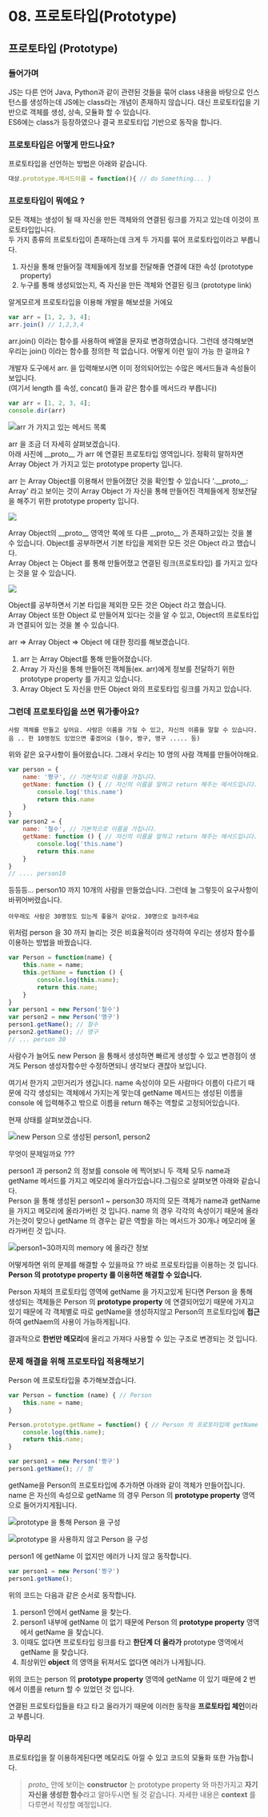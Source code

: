 # 08. 프로토타입\(Prototype\)

## 프로토타입 \(Prototype\)

### 들어가며

JS는 다른 언어 Java, Python과 같이 관련된 것들을 묶어 class 내용을 바탕으로 인스턴스를 생성하는데 JS에는 class라는 개념이 존재하지 않습니다. 대신 프로토타입을 기반으로 객체를 생성, 상속, 모듈화 할 수 있습니다.  
ES6에는 class가 등장하였으나 결국 프로토타입 기반으로 동작을 합니다.

### 프로토타입은 어떻게 만드나요?

프로토타입을 선언하는 방법은 아래와 같습니다.

```javascript
대상.prototype.메서드이름 = function(){ // do Something... }
```

### 프로토타입이 뭐에요 ? 

모든 객체는 생성이 될 때 자신을 만든 객체와의 연결된 링크를 가지고 있는데 이것이 프로토타입입니다.   
두 가지 종류의 프로토타입이 존재하는데 크게 두 가지를 묶어 프로토타입이라고 부릅니다.

1. 자신을 통해 만들어질 객체들에게 정보를 전달해줄 연결에 대한 속성 \(prototype property\)
2. 누구를 통해 생성되었는지, 즉 자신을 만든 객체와 연결된 링크 \(prototype link\)

알게모르게 프로토타입을 이용해 개발을 해보셨을 거에요 

```javascript
var arr = [1, 2, 3, 4];
arr.join() // 1,2,3,4
```

arr.join\(\) 이라는 함수를 사용하여 배열을 문자로 변경하였습니다. 그런데 생각해보면 우리는 join\(\) 이라는 함수를 정의한 적 없습니다. 어떻게 이런 일이 가능 한 걸까요 ?  
  
개발자 도구에서 arr. 을 입력해보시면 이미 정의되어있는 수많은 메서드들과 속성들이 보입니다.  
\(여기서 length 를 속성, concat\(\) 들과 같은 함수를 메서드라 부릅니다\)

```javascript
var arr = [1, 2, 3, 4];
console.dir(arr)
```

![arr &#xAC00; &#xAC00;&#xC9C0;&#xACE0; &#xC788;&#xB294; &#xBA54;&#xC11C;&#xB4DC; &#xBAA9;&#xB85D;](.gitbook/assets/image%20%2815%29.png)

arr 을 조금 더 자세히 살펴보겠습니다.  
아래 사진에  \_\_proto\_\_ 가 arr 에 연결된 프로토타입 영역입니다. 정확히 말하자면 Array Object 가 가지고 있는 prototype property 입니다. 

arr 는 Array Object를 이용해서 만들어졌단 것을 확인할 수 있습니다 '.\_\_proto\_\_: Array' 라고 보이는 것이 Array Object 가 자신을 통해 만들어진 객체들에게 정보전달을 해주기 위한 prototype property 입니다.

![](.gitbook/assets/image%20%282%29.png)

Array Object의 \_\_proto\_\_ 영역안 쪽에 또 다른 \_\_proto\_\_ 가 존재하고있는 것을 볼 수 있습니다. Object를 공부하면서 기본 타입을 제외한 모든 것은 Object 라고 했습니다.   
Array Object 는 Object 를 통해 만들어졌고 연결된 링크\(프로토타입\) 를 가지고 있다는 것을 알 수 있습니다.

![](.gitbook/assets/image.png)

Object를 공부하면서 기본 타입을 제외한 모든 것은 Object 라고 했습니다.  
Array Object 또한 Object 로 만들어져 있다는 것을 알 수 있고, Object의 프로토타입과 연결되어 있는 것을 볼 수 있습니다.

arr =&gt; Array Object =&gt; Object  에 대한 정리를 해보겠습니다.

1. arr 는 Array Object를 통해 만들어졌습니다.
2. Array 가 자신을 통해 만들어진 객체들\(ex. arr\)에게 정보를 전달하기 위한 prototype property 를 가지고 있습니다.
3. Array Object 도 자신을 만든 Object 와의 프로토타입 링크를 가지고 있습니다.

### 그런데 프로토타입을 쓰면 뭐가좋아요?

```text
사람 객체를 만들고 싶어요. 사람은 이름을 가질 수 있고, 자신의 이름을 말할 수 있습니다.
음 .. 한 10명정도 있었으면 좋겠어요 (철수, 짱구, 맹구 ..... 등)
```

위와 같은 요구사항이 들어왔습니다. 그래서 우리는 10 명의 사람 객체를 만들어야해요.

```javascript
var person = {
    name: '짱구', // 기본적으로 이름을 가집니다.
    getName: function () { // 자신의 이름을 말하고 return 해주는 메서드입니다.
        console.log('this.name')
        return this.name
    }
}
var person2 = {
    name: '철수', // 기본적으로 이름을 가집니다.
    getName: function () { // 자신의 이름을 말하고 return 해주는 메서드입니다.
        console.log('this.name')
        return this.name
    }
}
// .... person10
```

등등등... person10 까지 10개의 사람을 만들었습니다. 그런데 늘 그렇듯이 요구사항이 바뀌어버렸습니다. 

```text
아무래도 사람은 30명정도 있는게 좋을거 같아요. 30명으로 늘려주세요
```

위처럼 person 을 30 까지 늘리는 것은 비효율적이라 생각하여 우리는 생성자 함수를 이용하는 방법을 바꿨습니다. 

```javascript
var Person = function(name) {
    this.name = name;
    this.getName = function () {
        console.log(this.name);
        return this.name;
    }
}
var person1 = new Person('철수')
var person2 = new Person('맹구')
person1.getName(); // 철수
person2.getName(); // 맹구
// ... person 30
```

사람수가 늘어도 new Person 을 통해서 생성하면 빠르게 생성할 수 있고 변경점이 생겨도 Person 생성자함수만 수정하면되니 생각보다 괜찮아 보입니다.

여기서 한가지 고민거리가 생깁니다. name 속성이야 모든 사람마다 이름이 다르기 때문에 각각 생성되는 객체에서 가지는게 맞는데 getName 메서드는 생성된 이름을 console 에 입력해주고 밖으로 이름을 return 해주는 역할로 고정되어있습니다. 

현재 상태를 살펴보겠습니다. 

![new Person &#xC73C;&#xB85C; &#xC0DD;&#xC131;&#xB41C; person1, person2](.gitbook/assets/2018-11-25-7.16.25.png)

무엇이 문제일까요 ???

person1 과 person2 의 정보를 console 에 찍어보니 두 객체 모두 name과 getName 메서드를 가지고 메모리에 올라가있습니다.그림으로 살펴보면 아래와 같습니다.   
Person 을 통해 생성된 person1 ~ person30 까지의 모든 객체가 name과 getName 을 가지고 메모리에 올라가버린 것 입니다. name 의 경우 각각의 속성이기 때문에 올라가는것이 맞으나 getName 의 경우는 같은 역할을 하는 메서드가 30개나 메모리에 올라가버린 것 입니다. 

![person1~30&#xAE4C;&#xC9C0;&#xC758; memory &#xC5D0; &#xC62C;&#xB77C;&#xAC04; &#xC815;&#xBCF4;](.gitbook/assets/image%20%2810%29.png)

어떻게하면 위의 문제를 해결할 수 있을까요 ?? 바로 프로토타입을 이용하는 것 입니다.  
**Person 의 prototype property 를 이용하면 해결할 수 있습니다.**  
  
Person 자체의 프로토타입 영역에 getName 을 가지고있게 된다면 Person 을 통해 생성되는 객체들은 Person 의 **prototype property** 에 연결되어있기 때문에 가지고 있기 때문에 각 객체별로 따로 getName을 생성하지않고 Person의 프로토타입에 **접근**하여 getNaem의 사용이 가능하게됩니다.

  
결과적으로 **한번만 메모리**에 올리고 가져다 사용할 수 있는 구조로 변경되는 것 입니다.

### 문제 해결을 위해 프로토타입 적용해보기 

Person 에 프로토타입을 추가해보겠습니다.

```javascript
var Person = function (name) { // Person 
    this.name = name;
}

Person.prototype.getName = function() { // Person 의 프로토타입에 getName 을 추가합니다.
    console.log(this.name);
    return this.name;
}

var person1 = new Person('짱구')
person1.getName(); // 짱
```

getName을 Person의 프로토타입에 추가하면 아래와 같이 객체가 만들어집니다. name 은 자신의 속성으로 getName 의 경우 Person 의 **prototype property** 영역으로 들어가지게됩니다.

![prototype &#xC744; &#xD1B5;&#xD574; Person &#xC744; &#xAD6C;&#xC131;](.gitbook/assets/image%20%281%29.png)

![prototype &#xC744; &#xC0AC;&#xC6A9;&#xD558;&#xC9C0; &#xC54A;&#xACE0; Person &#xC744; &#xAD6C;&#xC131;](.gitbook/assets/image%20%2813%29.png)

person1 에 getName 이 없지만 에러가 나지 않고 동작합니다.

```javascript
var person1 = new Person('짱구')
person1.getName();
```

위의 코드는 다음과 같은 순서로 동작합니다.

1. person1 안에서 getName 을 찾는다.
2. person1 내부에 getName 이 없기 때문에 Person 의 **prototype property** 영역에서 getName 을 찾습니다.
3. 이때도 없다면 프로토타입 링크를 타고 **한단계 더 올라가** prototype 영역에서 getName 을 찾습니다.
4. 최상위인 **object** 의 영역을 뒤져서도 없다면 에러가 나게됩니다.

위의 코드는 person 의 **prototype property** 영역에 getName 이 있기 때문에 2 번에서 이름을 return 할 수 있었던 것 입니다.

연결된 프로토타입들을 타고 타고 올라가기 때문에 이러한 동작을 **프로토타입 체인**이라고 부릅니다.

### 마무리 

프로토타입을 잘 이용하게된다면 메모리도 아낄 수 있고 코드의 모듈화 또한 가능합니다.

> _proto\__ 안에 보이는 **constructor** 는 prototype property 와 마찬가지고 **자기자신을 생성한 함수**라고 알아두시면 될 것 같습니다. 자세한 내용은 **context** 를 다루면서 작성할 예정입니다.



